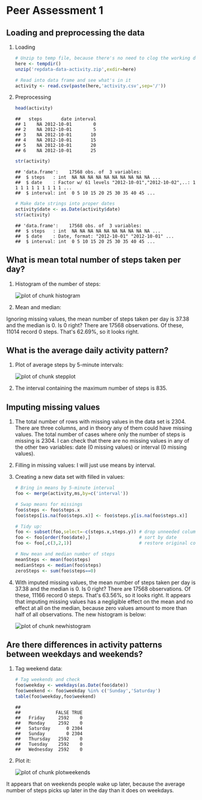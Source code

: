 Peer Assessment 1
========================================================

## Loading and preprocessing the data

1. Loading
    
    ```r
    # Unzip to temp file, because there's no need to clog the working directory
    here <- tempdir()
    unzip('repdata-data-activity.zip',exdir=here)
    
    # Read into data frame and see what's in it
    activity <- read.csv(paste(here,'activity.csv',sep='/'))
    ```
2. Preprocessing
    
    ```r
    head(activity)
    ```
    
    ```
    ##   steps       date interval
    ## 1    NA 2012-10-01        0
    ## 2    NA 2012-10-01        5
    ## 3    NA 2012-10-01       10
    ## 4    NA 2012-10-01       15
    ## 5    NA 2012-10-01       20
    ## 6    NA 2012-10-01       25
    ```
    
    ```r
    str(activity)
    ```
    
    ```
    ## 'data.frame':	17568 obs. of  3 variables:
    ##  $ steps   : int  NA NA NA NA NA NA NA NA NA NA ...
    ##  $ date    : Factor w/ 61 levels "2012-10-01","2012-10-02",..: 1 1 1 1 1 1 1 1 1 1 ...
    ##  $ interval: int  0 5 10 15 20 25 30 35 40 45 ...
    ```
    
    ```r
    # Make date strings into proper dates
    activity$date <- as.Date(activity$date)
    str(activity)
    ```
    
    ```
    ## 'data.frame':	17568 obs. of  3 variables:
    ##  $ steps   : int  NA NA NA NA NA NA NA NA NA NA ...
    ##  $ date    : Date, format: "2012-10-01" "2012-10-01" ...
    ##  $ interval: int  0 5 10 15 20 25 30 35 40 45 ...
    ```

## What is mean total number of steps taken per day?

1. Histogram of the number of steps:

    ![plot of chunk histogram](figure/histogram.png) 
    
2. Mean and median:

Ignoring missing values, the mean number of steps taken per day is 37.38 and the median is 0. Is 0 right? There are 17568 observations. Of these, 11014 record 0 steps. That's 62.69%, so it looks right.

## What is the average daily activity pattern?

1. Plot of average steps by 5-minute intervals:

    ![plot of chunk stepplot](figure/stepplot.png) 
    
2. The interval containing the maximum number of steps is 835.

## Imputing missing values

1. The total number of rows with missing values in the data set is 2304. There are three columns, and in theory any of them could have missing values. The total number of cases where only the number of steps is missing is 2304. I can check that there are no missing values in any of the other two variables: date (0 missing values) or interval (0 missing values).

2. Filling in missing values: I will just use means by interval.

3. Creating a new data set with filled in values:

    
    ```r
    # Bring in means by 5-minute interval
    foo <- merge(activity,ms,by=c('interval'))
    
    # Swap means for missings
    foo$steps <- foo$steps.x
    foo$steps[is.na(foo$steps.x)] <- foo$steps.y[is.na(foo$steps.x)]
    
    # Tidy up:  
    foo <- subset(foo,select=-c(steps.x,steps.y)) # drop unneeded columns
    foo <- foo[order(foo$date),]                  # sort by date
    foo <- foo[,c(3,2,1)]                         # restore original column order
    
    # New mean and median number of steps
    meanSteps <- mean(foo$steps)
    medianSteps <- median(foo$steps)
    zeroSteps <- sum(foo$steps==0)
    ```

4. With imputed missing values, the mean number of steps taken per day is 37.38 and the median is 0. Is 0 right? There are 17568 observations. Of these, 11166 record 0 steps. That's 63.56%, so it looks right. It appears that imputing missing values has a negligible effect on the mean and no effect at all on the median, because zero values amount to more than half of all observations. The new histogram is below:

    ![plot of chunk newhistogram](figure/newhistogram.png) 

## Are there differences in activity patterns between weekdays and weekends?

1. Tag weekend data:

    
    ```r
    # Tag weekends and check
    foo$weekday <- weekdays(as.Date(foo$date))
    foo$weekend <- foo$weekday %in% c('Sunday','Saturday')
    table(foo$weekday,foo$weekend)
    ```
    
    ```
    ##            
    ##             FALSE TRUE
    ##   Friday     2592    0
    ##   Monday     2592    0
    ##   Saturday      0 2304
    ##   Sunday        0 2304
    ##   Thursday   2592    0
    ##   Tuesday    2592    0
    ##   Wednesday  2592    0
    ```
2. Plot it:
    
    ![plot of chunk plotweekends](figure/plotweekends.png) 

It appears that on weekends people wake up later, because the average number of steps picks up later in the day than it does on weekdays.
